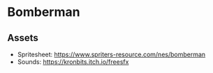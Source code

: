 # Bomberman

## Assets

- Spritesheet: https://www.spriters-resource.com/nes/bomberman
- Sounds: https://kronbits.itch.io/freesfx
